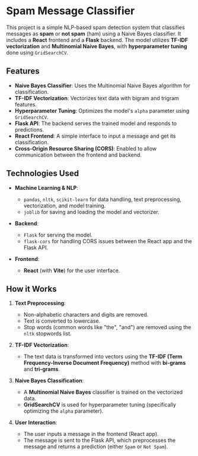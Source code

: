 # Spam Message Classifier

This project is a simple NLP-based spam detection system that classifies messages as **spam** or **not spam** (ham) using a Naive Bayes classifier. It includes a **React** frontend and a **Flask** backend. The model utilizes **TF-IDF vectorization** and **Multinomial Naive Bayes**, with **hyperparameter tuning** done using `GridSearchCV`.

## Features

- **Naive Bayes Classifier**: Uses the Multinomial Naive Bayes algorithm for classification.
- **TF-IDF Vectorization**: Vectorizes text data with bigram and trigram features.
- **Hyperparameter Tuning**: Optimizes the model's `alpha` parameter using `GridSearchCV`.
- **Flask API**: The backend serves the trained model and responds to predictions.
- **React Frontend**: A simple interface to input a message and get its classification.
- **Cross-Origin Resource Sharing (CORS)**: Enabled to allow communication between the frontend and backend.

## Technologies Used

- **Machine Learning & NLP**: 
  - `pandas`, `nltk`, `scikit-learn` for data handling, text preprocessing, vectorization, and model training.
  - `joblib` for saving and loading the model and vectorizer.
  
- **Backend**: 
  - `Flask` for serving the model.
  - `flask-cors` for handling CORS issues between the React app and the Flask API.
  
- **Frontend**: 
  - **React** (with **Vite**) for the user interface.

## How it Works

1. **Text Preprocessing**: 
   - Non-alphabetic characters and digits are removed.
   - Text is converted to lowercase.
   - Stop words (common words like "the", "and") are removed using the `nltk` stopwords list.

2. **TF-IDF Vectorization**:
   - The text data is transformed into vectors using the **TF-IDF (Term Frequency-Inverse Document Frequency)** method with **bi-grams** and **tri-grams**.

3. **Naive Bayes Classification**:
   - A **Multinomial Naive Bayes** classifier is trained on the vectorized data.
   - **GridSearchCV** is used for hyperparameter tuning (specifically optimizing the `alpha` parameter).

4. **User Interaction**:
   - The user inputs a message in the frontend (React app).
   - The message is sent to the Flask API, which preprocesses the message and returns a prediction (either `Spam` or `Not Spam`).
